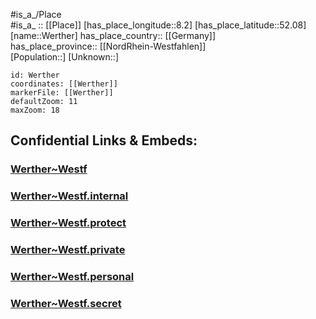 ﻿---
location: [52.08,8.2] 
mapzoom: [7,12] 
mapmarker: city 
type: City
tags:
- geo/City


SpocWebEntityId: 35559
isDeleted: false
confidential: public

---
#is_a_/Place  
#is_a_ :: [[Place]] 
[has_place_longitude::8.2] 
[has_place_latitude::52.08] 
[name::Werther] 
has_place_country:: [[Germany]]  
has_place_province:: [[NordRhein-Westfahlen]]  
[Population::] 
[Unknown::] 


```leaflet
id: Werther
coordinates: [[Werther]] 
markerFile: [[Werther]] 
defaultZoom: 11 
maxZoom: 18
```


## Confidential Links & Embeds: 

### [Werther~Westf](/_public/Earth/Continent/Europe/Europe~Central/Germany/Germany~West/Nord_Rhein-Westfalen/counties~NW/Gütersloh/cities~Gütersloh/Werther~Westf/Werther~Westf.md) 

### [Werther~Westf.internal](/_internal/Earth/Continent/Europe/Europe~Central/Germany/Germany~West/Nord_Rhein-Westfalen/counties~NW/Gütersloh/cities~Gütersloh/Werther~Westf/Werther~Westf.internal.md) 

### [Werther~Westf.protect](/_protect/Earth/Continent/Europe/Europe~Central/Germany/Germany~West/Nord_Rhein-Westfalen/counties~NW/Gütersloh/cities~Gütersloh/Werther~Westf/Werther~Westf.protect.md) 

### [Werther~Westf.private](/_private/Earth/Continent/Europe/Europe~Central/Germany/Germany~West/Nord_Rhein-Westfalen/counties~NW/Gütersloh/cities~Gütersloh/Werther~Westf/Werther~Westf.private.md) 

### [Werther~Westf.personal](/_personal/Earth/Continent/Europe/Europe~Central/Germany/Germany~West/Nord_Rhein-Westfalen/counties~NW/Gütersloh/cities~Gütersloh/Werther~Westf/Werther~Westf.personal.md) 

### [Werther~Westf.secret](/_secret/Earth/Continent/Europe/Europe~Central/Germany/Germany~West/Nord_Rhein-Westfalen/counties~NW/Gütersloh/cities~Gütersloh/Werther~Westf/Werther~Westf.secret.md) 
